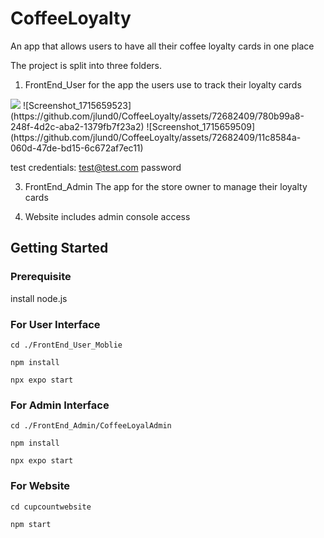 # CoffeeLoyalty

An app that allows users to have all their coffee loyalty cards in one place


The project is split into three folders.

1. FrontEnd_User
   for the app the users use to track their loyalty cards

<img src="https://github.com/jlund0/CoffeeLoyalty/assets/72682409/3d4ae419-58f3-4ca3-a772-18dbf94b3684" width:20/>
![Screenshot_1715659523](https://github.com/jlund0/CoffeeLoyalty/assets/72682409/780b99a8-248f-4d2c-aba2-1379fb7f23a2)
![Screenshot_1715659509](https://github.com/jlund0/CoffeeLoyalty/assets/72682409/11c8584a-060d-47de-bd15-6c672af7ec11)

   test credentials:
   test@test.com
   password

3. FrontEnd_Admin
   The app for the store owner to manage their loyalty cards
   

4. Website
   includes admin console access
   

## Getting Started

### Prerequisite

install node.js

### For User Interface

`cd ./FrontEnd_User_Moblie`

`npm install`

`npx expo start`

### For Admin Interface

`cd ./FrontEnd_Admin/CoffeeLoyalAdmin`

`npm install`

`npx expo start`

### For Website

`cd cupcountwebsite`

`npm start`

